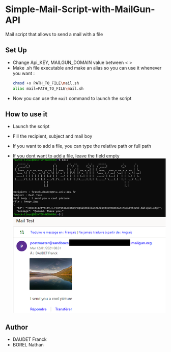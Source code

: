 # Simple-Mail-Script-with-MailGun-API
Mail script that allows to send a mail with a file

## Set Up

* Change Api_KEY, MAILGUN_DOMAIN value between < >
* Make .sh file executable and make an alias so you can use it whenever you want :
    ```bash
    chmod +x PATH_TO_FILE\mail.sh
    alias mail=PATH_TO_FILE\mail.sh
    ```
* Now you can use the `mail` command to launch the script

## How to use it

* Launch the script
* Fill the recipient, subject and mail boy

* If you want to add a file, you can type the relative path or full path
* If you dont want to add a file, leave the field empty
![bash](./images/bash.png?raw=true "Exemple d'utilisation du script")
![mail](./images/mail.png?raw=true "Exemple de mail")

## Author
* DAUDET Franck
* BOREL Nathan